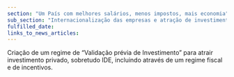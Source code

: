 ```yaml
---
section: "Um País com melhores salários, menos impostos, mais economia"
sub_section: "Internacionalização das empresas e atração de investimento estrangeiro"
fulfilled_date:
links_to_news_articles:
---
```


Criação de um regime de “Validação prévia de Investimento” para atrair investimento privado, sobretudo IDE, incluindo através de um regime fiscal e de incentivos.